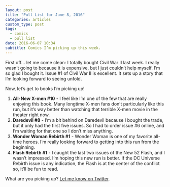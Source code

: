 ```yaml
---
layout: post
title: "Pull List for June 8, 2016"
categories: articles
custom_type: post
tags:
  - comics
  - pull list
date: 2016-06-07 10:34
subtitle: Comics I’m picking up this week.
---
```

First off… let me come clean: I totally bought Civil War II last week. I really wasn’t going to because it is expensive, but I just couldn’t help myself. I’m so glad I bought it. Issue #1 of Civil War II is excellent. It sets up a story that I’m looking forward to seeing unfold.

Now, let’s get to books I’m picking up!

1. **All-New X-men #10** - I feel like I’m one of the few that are really enjoying this book. Many longtime X-men fans don’t particularly like this run, but it’s way better than watching that terrible X-men movie in the theater right now.
2. **Daredevil #8** - I’m a bit behind on Daredevil because I bought the trade, but it only had the first five issues. So I had to order issue #6 online, and I’m waiting for that one so I don’t miss anything.
3. **Wonder Woman Rebirth #1** - Wonder Woman is one of my favorite  all-time heroes. I’m really looking forward to getting into this run from the beginning.
4. **Flash Rebirth #1** - I caught the last two issues of the New 52 Flash, and I wasn’t impressed. I’m hoping this new run is better. If the DC Universe Rebirth issue is any indication, the Flash is at the center of the conflict so, it’ll be fun to read.

What are you picking up? [Let me know on Twitter](https://twitter.com/smithtimmytim).
